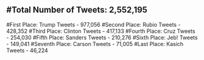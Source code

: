 #Total Number of Tweets: 2,552,195 
---
#First Place: Trump Tweets - 977,056
#Second Place: Rubio Tweets - 428,352
#Third Place: Clinton Tweets - 417,133
#Fourth Place: Cruz Tweets - 254,030
#Fifth Place: Sanders Tweets - 210,276
#Sixth Place: Jeb! Tweets - 149,041
#Seventh Place: Carson Tweets - 71,005
#Last Place: Kasich Tweets - 46,224
